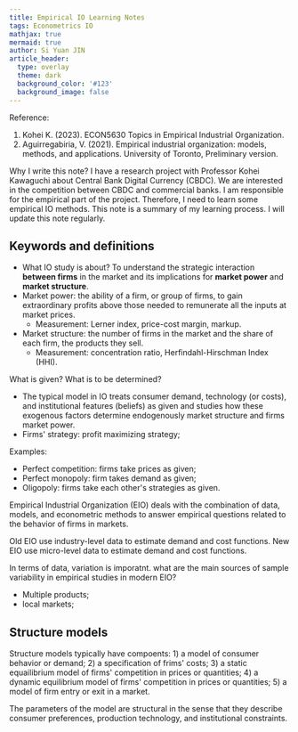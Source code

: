 ```yaml
---
title: Empirical IO Learning Notes
tags: Econometrics IO
mathjax: true
mermaid: true
author: Si Yuan JIN
article_header:
  type: overlay
  theme: dark
  background_color: '#123'
  background_image: false
---
```


Reference: 
1. Kohei K. (2023). ECON5630 Topics in Empirical Industrial Organization. 
2. Aguirregabiria, V. (2021). Empirical industrial organization: models, methods, and applications. University of Toronto, Preliminary version.

Why I write this note? I have a research project with Professor Kohei Kawaguchi about Central Bank Digital Currency (CBDC). We are interested in the competition between CBDC and commercial banks. I am responsible for the empirical part of the project. Therefore, I need to learn some empirical IO methods. This note is a summary of my learning process. I will update this note regularly.

## Keywords and definitions
- What IO study is about? To understand the strategic interaction **between firms** in the market and its implications for **market power** and **market structure**.
- Market power: the ability of a firm, or group of firms, to gain extraordinary profits
above those needed to remunerate all the inputs at market prices.
  - Measurement: Lerner index, price-cost margin, markup.
- Market structure: the number of firms in the market and the share of each firm, the products they sell.
  - Measurement: concentration ratio, Herfindahl-Hirschman Index (HHI).

What is given? What is to be determined?

- The typical model in IO treats consumer demand, technology (or costs), and institutional features (beliefs) as given and studies how these exogenous factors determine endogenously market structure and firms market power.
- Firms' strategy: profit maximizing strategy;

Examples:
- Perfect competition: firms take prices as given;
- Perfect monopoly: firm takes demand as given;
- Oligopoly: firms take each other's strategies as given.

Empirical Industrial Organization (EIO) deals with the combination
of data, models, and econometric methods to answer empirical questions related
to the behavior of firms in markets.

Old EIO use industry-level data to estimate demand and cost functions. New EIO use micro-level data to estimate demand and cost functions.

In terms of data, variation is imporatnt.  what are
the main sources of sample variability in empirical studies in modern EIO?
- Multiple products;
- local markets;

## Structure models

Structure models typically have compoents: 1) a model of consumer behavior or demand; 2) a specification of frims' costs; 3) a static equailibrium model of firms' competition in prices or quantities; 4) a dynamic equilibrium model of firms' competition in prices or quantities; 5) a model of firm entry or exit in a market. 

The parameters of the model are structural in the sense that they describe consumer preferences, production technology, and institutional constraints.

